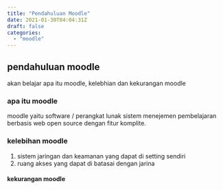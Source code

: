 ```yaml
---
title: "Pendahuluan Moodle"
date: 2021-01-30T04:04:31Z
draft: false
categories:
  - "moodle"
---
```


## pendahuluan moodle
akan belajar apa itu moodle, kelebhian dan kekurangan moodle

### apa itu moodle
moodle yaitu software / perangkat lunak sistem menejemen pembelajaran berbasis web open source dengan fitur komplite.

### kelebihan moodle
1. sistem jaringan dan keamanan yang dapat di setting sendiri
2. ruang akses yang dapat di batasai dengan jarina

#### kekurangan moodle

